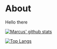 # About
Hello there

[![Marcus' github stats](https://github-readme-stats-omega-ashen.vercel.app/api?username=MrMackan&count_private=true&theme=highcontrast&show_icons=true&hide_border=false)](https://github.com/anuraghazra/github-readme-stats)

[![Top Langs](https://github-readme-stats.vercel.app/api/top-langs/?username=MrMackan&theme=highcontrast&layout=compact&hide_border=false)](https://github.com/anuraghazra/github-readme-stats)
